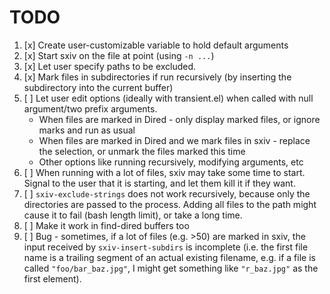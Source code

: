 # TODO
1. [x] Create user-customizable variable to hold default arguments
2. [x] Start sxiv on the file at point (using `-n ...`)
3. [x] Let user specify paths to be excluded.
4. [x] Mark files in subdirectories if run recursively (by inserting the subdirectory into the current buffer)
5. [ ] Let user edit options (ideally with transient.el) when called with null argument/two prefix arguments.
    * When files are marked in Dired - only display marked files, or ignore marks and run as usual
    * When files are marked in Dired and we mark files in sxiv - replace the selection, or unmark the files marked this time
    * Other options like running recursively, modifying arguments, etc
6. [ ] When running with a lot of files, sxiv may take some time to start. Signal to the user that it is starting, and let them kill it if they want.
7. [ ] `sxiv-exclude-strings` does not work recursively, because only the directories are passed to the process. Adding all files to the path might cause it to fail (bash length limit), or take a long time.
8. [ ] Make it work in find-dired buffers too
9. [ ] Bug - sometimes, if a lot of files (e.g. >50) are marked in sxiv, the input received by `sxiv-insert-subdirs` is incomplete (i.e. the first file name is a trailing segment of an actual existing filename, e.g. if a file is called `"foo/bar_baz.jpg"`, I might get something like `"r_baz.jpg"` as the first element).
